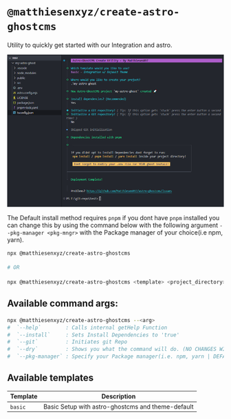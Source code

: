 # `@matthiesenxyz/create-astro-ghostcms`

Utility to quickly get started with our Integration and astro.

![Demo](./src/assets/create-astro-ghostcms-2024.jan.27.png)

The Default install method requires `pnpm` if you dont have `pnpm` installed you can change this by using the command below with the following argument `--pkg-manager <pkg-mngr>` with the Package manager of your choice(i.e npm, yarn). 

```sh
npx @matthiesenxyz/create-astro-ghostcms

# OR

npx @matthiesenxyz/create-astro-ghostcms <template> <project_directory>
```

## Available command args:

```sh
npx @matthiesenxyz/create-astro-ghostcms --<arg>
#  `--help`        : Calls internal getHelp Function
#  `--install`     : Sets Install Dependencies to 'true'
#  `--git`         : Initiates git Repo
#  `--dry`         : Shows you what the command will do. (NO CHANGES WILL BE MADE)
#  `--pkg-manager` : Specify your Package manager(i.e. npm, yarn | DEFAULT: pnpm)
```

## Available templates

| Template | Description                                           |
| -------- | ----------------------------------------------------- |
| `basic`  | Basic Setup with astro-ghostcms and theme-default     |
